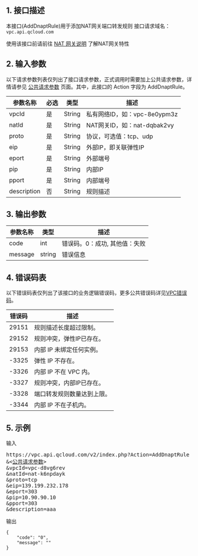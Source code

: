 ## 1. 接口描述
本接口(AddDnaptRule)用于添加NAT网关端口转发规则
接口请求域名：`vpc.api.qcloud.com`

使用该接口前请前往 <a href="https://intl.cloud.tencent.com/doc/product/215/1682" title="网关说明" >NAT 网关说明</a> 了解NAT网关特性

## 2. 输入参数
以下请求参数列表仅列出了接口请求参数，正式调用时需要加上公共请求参数，详情请参见 [公共请求参数](https://intl.cloud.tencent.com/doc/api/229/6976) 页面。其中，此接口的 Action 字段为 AddDnaptRule。

| 参数名称 | 必选  | 类型 | 描述 |
|---------|---------|---------|---------|
| vpcId | 是 | String | 私有网络ID，如：vpc-8e0ypm3z |
| natId | 是 | String | NAT网关ID，如：nat-dqbak2vy |
| proto | 是 | String | 协议，可选值：tcp、udp |
| eip | 是 | String | 外部IP，即关联弹性IP |
| eport | 是 | String | 外部端号 |
| pip | 是 | String | 内部IP |
| pport | 是 | String | 内部端号 |
| description | 否 | String | 规则描述 |

## 3. 输出参数

| 参数名称 | 类型 | 描述 |
|---------|---------|---------|
| code | int | 错误码。0：成功, 其他值：失败|
| message | string | 错误信息|

## 4. 错误码表
以下错误码表仅列出了该接口的业务逻辑错误码，更多公共错误码详见<a href="https://intl.cloud.tencent.com/doc/api/245/4924" title="VPC错误码">VPC错误码</a>。

| 错误码 | 描述 |
|---------|---------|
| 29151 | 规则描述长度超过限制。|
| 29152 | 规则冲突，弹性IP已存在。|
| 29153 | 内部 IP 未绑定任何实例。|
| -3325 | 弹性 IP 不存在。|
| -3326 | 内部 IP 不在 VPC 内。|
| -3327 | 规则冲突，内部IP已存在。|
| -3328 | 端口转发规则数量达到上限。|
| -3344 | 内部 IP 不在子机内。|

## 5. 示例
输入
<pre>
https://vpc.api.qcloud.com/v2/index.php?Action=AddDnaptRule
&<<a href="https://intl.cloud.tencent.com/doc/api/229/6976">公共请求参数</a>>
&vpcId=vpc-d8vg6rev
&natId=nat-k6npdayk
&proto=tcp
&eip=139.199.232.178
&eport=303
&pip=10.90.90.10
&pport=303
&description=aaa
</pre>
输出
```
{
	"code": "0",
	"message": ""
}
```
